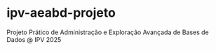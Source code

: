 # ipv-aeabd-projeto
Projeto Prático de Administração e Exploração Avançada de Bases de Dados @ IPV 2025

